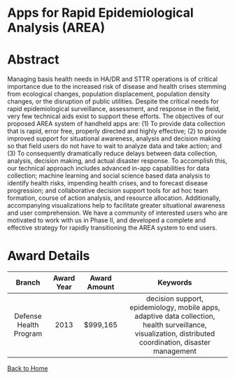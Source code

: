 
Apps for Rapid Epidemiological Analysis (AREA)
==============================================

# Abstract


Managing basis health needs in HA/DR and STTR operations is of  critical importance due to the increased risk of disease and health  crises stemming from ecological changes, population displacement,  population density changes, or the disruption of public utilities.  Despite the critical needs for rapid epidemiological surveillance,  assessment, and response in the field, very few technical aids exist  to support these efforts.  The objectives of our proposed AREA system  of handheld apps are: (1) To provide data collection that is rapid,  error free, properly directed and highly effective; (2) to provide  improved support for situational awareness, analysis and decision  making so that field users do not have to wait to analyze data and  take action; and (3) To consequently dramatically reduce delays  between data collection, analysis, decision making, and actual  disaster response.  To accomplish this, our technical approach  includes advanced in-app capabilities for data collection; machine  learning and social science based data analysis to identify health  risks, impending health crises, and to forecast disease progression;  and collaborative decision support tools for ad hoc team formation,  course of action analysis, and resource allocation.  Additionally,  accompanying visualizations help to facilitate greater situational  awareness and user comprehension.  We have a community of interested  users who are motivated to work with us in Phase II, and developed a  complete and effective strategy for rapidly transitioning the AREA  system to end users.  

# Award Details

|Branch|Award Year|Award Amount|Keywords|
| :---: | :---: | :---: | :---: |
|Defense Health Program|2013|$999,165|decision support, epidemiology, mobile apps, adaptive data collection, health surveillance, visualization, distributed coordination, disaster management|
  
  


[Back to Home](https://github.com/chrischow/dod_sbir_awards/JH/#2306)